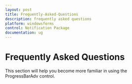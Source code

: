 ```yaml
---
layout: post
title: Frequently-Asked-Questions
description: frequently asked questions
platform: windowsforms
control: Notification Package 
documentation: ug
---
```


# Frequently Asked Questions

This section will help you become more familiar in using the ProgressBarAdv control.